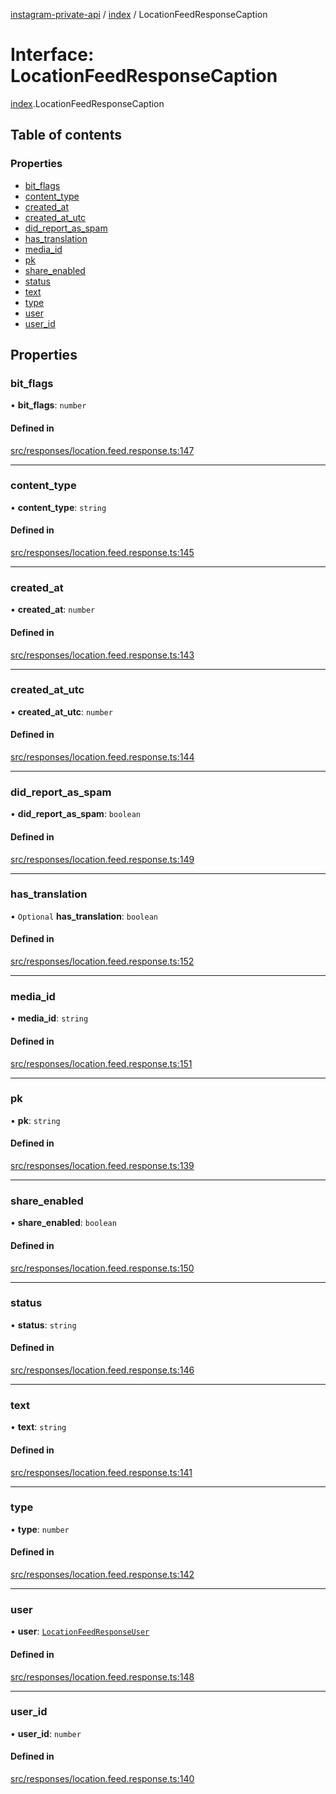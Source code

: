 [instagram-private-api](../../README.md) / [index](../../modules/index.md) / LocationFeedResponseCaption

# Interface: LocationFeedResponseCaption

[index](../../modules/index.md).LocationFeedResponseCaption

## Table of contents

### Properties

- [bit\_flags](LocationFeedResponseCaption.md#bit_flags)
- [content\_type](LocationFeedResponseCaption.md#content_type)
- [created\_at](LocationFeedResponseCaption.md#created_at)
- [created\_at\_utc](LocationFeedResponseCaption.md#created_at_utc)
- [did\_report\_as\_spam](LocationFeedResponseCaption.md#did_report_as_spam)
- [has\_translation](LocationFeedResponseCaption.md#has_translation)
- [media\_id](LocationFeedResponseCaption.md#media_id)
- [pk](LocationFeedResponseCaption.md#pk)
- [share\_enabled](LocationFeedResponseCaption.md#share_enabled)
- [status](LocationFeedResponseCaption.md#status)
- [text](LocationFeedResponseCaption.md#text)
- [type](LocationFeedResponseCaption.md#type)
- [user](LocationFeedResponseCaption.md#user)
- [user\_id](LocationFeedResponseCaption.md#user_id)

## Properties

### bit\_flags

• **bit\_flags**: `number`

#### Defined in

[src/responses/location.feed.response.ts:147](https://github.com/Nerixyz/instagram-private-api/blob/0e0721c/src/responses/location.feed.response.ts#L147)

___

### content\_type

• **content\_type**: `string`

#### Defined in

[src/responses/location.feed.response.ts:145](https://github.com/Nerixyz/instagram-private-api/blob/0e0721c/src/responses/location.feed.response.ts#L145)

___

### created\_at

• **created\_at**: `number`

#### Defined in

[src/responses/location.feed.response.ts:143](https://github.com/Nerixyz/instagram-private-api/blob/0e0721c/src/responses/location.feed.response.ts#L143)

___

### created\_at\_utc

• **created\_at\_utc**: `number`

#### Defined in

[src/responses/location.feed.response.ts:144](https://github.com/Nerixyz/instagram-private-api/blob/0e0721c/src/responses/location.feed.response.ts#L144)

___

### did\_report\_as\_spam

• **did\_report\_as\_spam**: `boolean`

#### Defined in

[src/responses/location.feed.response.ts:149](https://github.com/Nerixyz/instagram-private-api/blob/0e0721c/src/responses/location.feed.response.ts#L149)

___

### has\_translation

• `Optional` **has\_translation**: `boolean`

#### Defined in

[src/responses/location.feed.response.ts:152](https://github.com/Nerixyz/instagram-private-api/blob/0e0721c/src/responses/location.feed.response.ts#L152)

___

### media\_id

• **media\_id**: `string`

#### Defined in

[src/responses/location.feed.response.ts:151](https://github.com/Nerixyz/instagram-private-api/blob/0e0721c/src/responses/location.feed.response.ts#L151)

___

### pk

• **pk**: `string`

#### Defined in

[src/responses/location.feed.response.ts:139](https://github.com/Nerixyz/instagram-private-api/blob/0e0721c/src/responses/location.feed.response.ts#L139)

___

### share\_enabled

• **share\_enabled**: `boolean`

#### Defined in

[src/responses/location.feed.response.ts:150](https://github.com/Nerixyz/instagram-private-api/blob/0e0721c/src/responses/location.feed.response.ts#L150)

___

### status

• **status**: `string`

#### Defined in

[src/responses/location.feed.response.ts:146](https://github.com/Nerixyz/instagram-private-api/blob/0e0721c/src/responses/location.feed.response.ts#L146)

___

### text

• **text**: `string`

#### Defined in

[src/responses/location.feed.response.ts:141](https://github.com/Nerixyz/instagram-private-api/blob/0e0721c/src/responses/location.feed.response.ts#L141)

___

### type

• **type**: `number`

#### Defined in

[src/responses/location.feed.response.ts:142](https://github.com/Nerixyz/instagram-private-api/blob/0e0721c/src/responses/location.feed.response.ts#L142)

___

### user

• **user**: [`LocationFeedResponseUser`](LocationFeedResponseUser.md)

#### Defined in

[src/responses/location.feed.response.ts:148](https://github.com/Nerixyz/instagram-private-api/blob/0e0721c/src/responses/location.feed.response.ts#L148)

___

### user\_id

• **user\_id**: `number`

#### Defined in

[src/responses/location.feed.response.ts:140](https://github.com/Nerixyz/instagram-private-api/blob/0e0721c/src/responses/location.feed.response.ts#L140)
